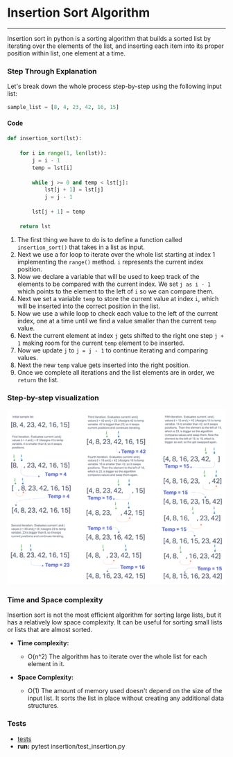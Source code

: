 # Insertion Sort Algorithm

---

Insertion sort in python is a sorting algorithm that builds a sorted list by iterating over the elements of the list, and inserting each item into its proper position within list, one element at a time.

### Step Through Explanation

Let's break down the whole process step-by-step using the following input list:

```python
sample_list = [8, 4, 23, 42, 16, 15]
```

#### Code

```python
def insertion_sort(lst):

    for i in range(1, len(lst)):
        j = i - 1
        temp = lst[i]

        while j >= 0 and temp < lst[j]:
            lst[j + 1] = lst[j]
            j = j - 1

        lst[j + 1] = temp

    return lst
```

1. The first thing we have to do is to define a function called `insertion_sort()` that takes in a list as input.
2. Next we use a for loop to iterate over the whole list starting at index 1 implementing the `range()` method. `i` represents the current index position.
3. Now we declare a variable that will be used to keep track of the elements to be compared with the current index. We set `j as i - 1` which points to the element to the left of `i` so we can compare them.
4. Next we set a variable `temp` to store the current value at index `i`, which will be inserted into the correct position in the list.
5. Now we use a while loop to check each value to the left of the current index, one at a time until we find a value smaller than the current `temp` value.
6. Next the current element at index `j` gets shifted to the right one step `j + 1` making room for the current `temp` element to be inserted.
7. Now we update `j` to `j = j - 1` to continue iterating and comparing values.
8. Next the new `temp` value gets inserted into the right position.
9. Once we complete all iterations and the list elements are in order, we `return` the list.

### Step-by-step visualization

![Insertion Sort Step Through](insertion.png)

### Time and Space complexity

Insertion sort is not the most efficient algorithm for sorting large lists, but it has a relatively low space complexity. It can be useful for sorting small lists or lists that are almost sorted.

* **Time complexity:**
  * O(n^2) The algorithm has to iterate over the whole list for each element in it.

* **Space Complexity:**
  * O(1) The amount of memory used doesn't depend on the size of the input list. It sorts the list in place without creating any additional data structures.

### Tests

* [tests](test_insertion.py)
* **run:** pytest insertion/test_insertion.py
